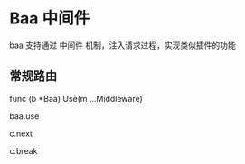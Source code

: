 # Baa 中间件

baa 支持通过 中间件 机制，注入请求过程，实现类似插件的功能

## 常规路由

func (b *Baa) Use(m ...Middleware)

baa.use

c.next

c.break